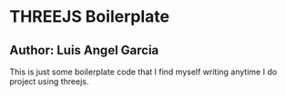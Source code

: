 # THREEJS Boilerplate
## Author: Luis Angel Garcia

This is just some boilerplate code that I find myself writing anytime I do project using threejs.
